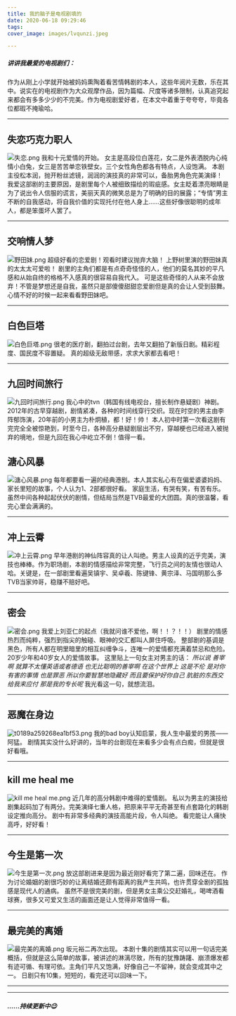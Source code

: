 ```yaml
---
title: 我的脑子是电视剧填的
date: 2020-06-18 09:29:46
tags:
cover_image: images/lvqunzi.jpeg

---
```

##### **讲讲我最爱的电视剧们：**

作为从刚上小学就开始被妈妈熏陶着看苦情韩剧的本人，这些年阅片无数，乐在其中。说实在的电视剧作为大众观摩作品，因为篇幅、尺度等诸多限制，认真追究起来都会有多多少少的不完美。作为电视剧爱好者，在本文中着重于夸夸夸，毕竟各位都瑕不掩瑜哈。


---



## 失恋巧克力职人
![失恋.png](https://i.loli.net/2020/06/29/XL1V98QnNogbZHx.png)
我和十元爱情的开始。
女主是高段位白莲花，女二是外表洒脱内心纯情小白兔，女三是苦苦单恋铁壁女。三个女性角色都各有特点，人设饱满。
本剧主役松本润，抛开粉丝滤镜，润润的演技真的非常可以，备胎男角色完美演绎！
我爱这部剧的主要原因，是剧里每个人被细致描绘的瑕疵感。女主眨着漂亮眼睛是为了说出令人信服的谎言，美丽天真的微笑总是为了明确的目的展露；“专情”男主不断的自我感动，将自我价值的实现托付在他人身上……这些好像很聪明的成年人，都是笨蛋坏人罢了。

---
## 交响情人梦
![野田妹.png](https://i.loli.net/2020/06/29/Fv9QSywDcbRgmCH.png)
超级好看的恋爱剧！观看时建议抛弃大脑！
上野树里演的野田妹真的太太太可爱啦！
剧里的主角们都是有点奇奇怪怪的人，他们的莫名其妙的平凡感和从始自终的格格不入感真的很容易自我代入。
可是这些奇怪的人从来不会放弃！不管是梦想还是自我，虽然只是部傻傻甜甜恋爱剧但是真的会让人受到鼓舞。
心情不好的时候一起来看看野田妹吧。

---
## 白色巨塔
![白色巨塔.png](https://i.loli.net/2020/06/29/Up568gMADr1Ewdb.png)
很老的医疗剧，翻拍过台剧，去年又翻拍了新版日剧。精彩程度、国民度不容置疑。
真的超级无敌带感，求求大家都去看吧！

---
## 九回时间旅行
![九回时间旅行.png](https://i.loli.net/2020/06/29/LkSJEZaqRoCzFDM.png)
我心中的tvn（韩国有线电视台，擅长制作悬疑剧）神剧。2012年的古早穿越剧，剧情紧凑，各种的时间线穿行交织。现在时空的男主由李阵郁饰演，20年前的小男主为朴炯植，都！好！帅！
本人初中时第一次看这剧有完完全全被惊艳到，时至今日，各种高分悬疑剧层出不穷，穿越梗也已经进入被抛弃的境地，但是九回在我心中屹立不倒！值得一看。
## 溏心风暴
![溏心风暴.png](https://i.loli.net/2020/06/29/h9co8bjT6pqM7sa.png)
每年都要看一遍的经典港剧。本人其实私心有在偏爱婆婆妈妈、家长里短的故事，个人认为1、2部都很好看。
家庭生活，有哭有笑，有苦有乐。虽然中间各种起起伏伏的剧情，但结局当然是TVB最爱的大团圆。真的很温馨，看完心里会满满的。


---
## 冲上云霄
![冲上云霄.png](https://i.loli.net/2020/06/29/FKEJWXVeQTiUwnb.png)
早年港剧的神仙阵容真的让人叫绝。男主人设真的近乎完美，演技也棒棒。作为职场剧，本剧的情感描绘非常完整，飞行员之间的友情也很动人哈。关键是，在一部剧里看遍吴镇宇、吴卓羲、陈键锋、黄宗泽、马国明那么多TVB当家帅哥，稳赚不赔好吧。

---
## 密会
![密会.png](https://i.loli.net/2020/06/29/5pMs2RrnVwbPgB3.png)
我爱上刘亚仁的起点（我就问谁不爱他，啊！！？！！）
剧里的情感热烈而纯粹，强烈到指尖的触碰、眼神的交汇都叫人屏住呼吸。
整部剧的基调是黑色，所有人都在明里暗里的相互纠缠争斗，连唯一的爱情都充满着禁忌和危险。20岁少年和40岁女人的爱情故事。
这里贴上一句女主对男主的话：
*所以说 善宰啊* 
*就算不太懂英语或者德语 也无比聪明的善宰啊*
*在这个世界上 这是不伦* 
*是对你有害的事情 也是罪恶*
*所以你要智慧地隐藏好 而且要保护好你自己* 
*肮脏的东西交给我来应付* 
*那是我的专长呢*
我光看这一句，就想流泪。


---
## 恶魔在身边
![t0189a259268ea1bf53.png](https://i.loli.net/2020/06/29/bRpQUdfXivhFkOL.png)
我的bad boy认知启蒙，我人生中最爱的男孩——阿猛。
剧情其实没什么好讲的，当年的台剧现在来看多少会有点白痴，但就是很好看哦。

---
## kill me heal me
![kill me heal me.png](https://i.loli.net/2020/06/29/1kTfgR6vn7lZ5bo.png)
近几年的高分韩剧中难得的爱情剧。
私以为男主的演技给剧集起码加了有两分。完美演绎七重人格，把原来平平无奇甚至有点套路化的韩剧设定推向高分。
剧中有非常多经典的演技高能片段，令人叫绝。
看完能让人痛快高呼，好好看！

---
## 今生是第一次
![今生是第一次.png](https://i.loli.net/2020/06/29/eiIwWkBXqOPv73E.png)
放这部剧进来是因为最近刚好看完了第二遍，回味还在。
作为讨论婚姻的剧很巧妙的让离结婚还颇有距离的我产生共鸣，也许贯穿全剧的孤独感是现代人的通病。
虽然不是很完美的剧，但是男女主乘公交赶婚礼，喝啤酒看球赛，很多又可爱又生活的画面还是让人觉得非常值得一看。




---
## 最完美的离婚
![最完美的离婚.png](https://i.loli.net/2020/06/29/9yHBmnxCrUG2tOA.png)
坂元裕二再次出现。
本剧十集的剧情其实可以用一句话完美概括，但就是这么简单的故事，被讲述的淋漓尽致，所有的犹豫踌躇、崩溃爆发都有迹可循、有理可依。主角们平凡又饱满，好像自己一不留神，就会变成其中之一。
日剧只有10集，短短的，看完还可以回味一下。

---
---
##### **……持续更新中😉**



